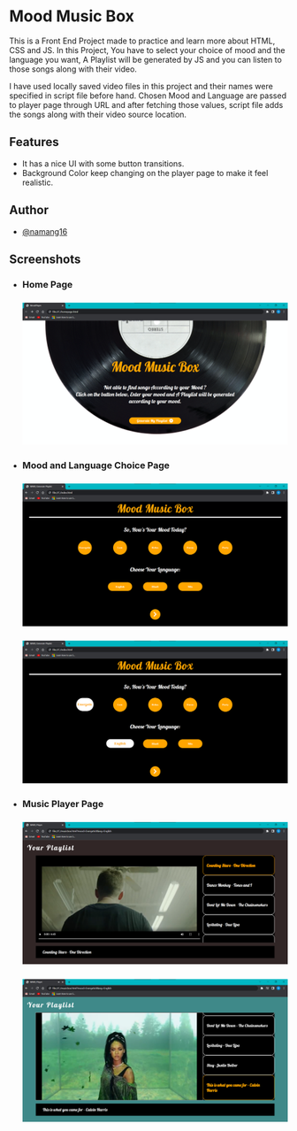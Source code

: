 # Mood Music Box

This is a Front End Project made to practice and learn more about HTML, CSS and JS.
In this Project, You have to select your choice of mood and the language you want,
A Playlist will be generated by JS and you can listen to those songs along with their video.

I have used locally saved video files in this project and their names were specified in script file before hand.
Chosen Mood and Language are passed to player page through URL and after fetching those values, script file adds the songs along with their video source location.

## Features

- It has a nice UI with some button transitions.
- Background Color keep changing on the player page to make it feel realistic.

## Author

- [@namang16](https://www.github.com/namang16)

## Screenshots

  - ### Home Page
    ### ![screenshot](https://github.com/namang16/Mood-Music-Box/blob/master/Screenshots/homepage.png)
  - ### Mood and Language Choice Page
    ### ![screenshot](https://github.com/namang16/Mood-Music-Box/blob/master/Screenshots/ChoicePage.png)    
	### ![screenshot](https://github.com/namang16/Mood-Music-Box/blob/master/Screenshots/ChoicePage2.png)
  - ### Music Player Page
    ### ![screenshot](https://github.com/namang16/Mood-Music-Box/blob/master/Screenshots/VPlayerPage.png)
    ### ![screenshot](https://github.com/namang16/Mood-Music-Box/blob/master/Screenshots/VPlayerPage2.png)